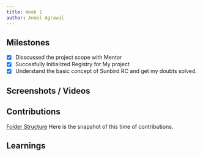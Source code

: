 ```yaml
---
title: Week 1
author: Anmol Agrawal  
---
```


## Milestones
- [x] Disscussed the project scope with Mentor
- [x] Succesfully Initialized Registry for My project
- [x] Understand the basic concept of Sunbird RC and get my doubts solved.

## Screenshots / Videos
 

## Contributions
[Folder Structure](https://github.com/anmode/demo-location-registry/tree/f0451374d00e2f48e944a88b418ab80aeb1e379c)
Here is the snapshot of this time of contributions.


## Learnings
